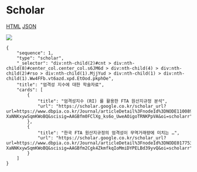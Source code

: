 # Scholar

[HTML](https://ascentkorea-docs.github.io/mobile/features/scholar/sample2.html) [JSON](https://ascentkorea-docs.github.io/mobile/features/scholar/sample2.json)

![](https://user-images.githubusercontent.com/111344654/208334225-0ec01015-aa26-47e9-b8ae-18296d787843.png)


```
{
    "sequence": 1,
    "type": "scholar",
    "_selector": "div:nth-child(2)#cnt > div:nth-child(8)#center_col.center_col.s6JM6d > div:nth-child(4) > div:nth-child(2)#rso > div:nth-child(1).MjjYud > div:nth-child(1) > div:nth-child(1).Ww4FFb.vt6azd.xpd.EtOod.pkphOe",
    "title": "엄격성 지수에 대한 학술자료",
    "cards": [
        {
            "title": "엄격성지수 (RI) 를 활용한 FTA 원산지규정 분석",
            "url": "https://scholar.google.co.kr/scholar_url?url=https://www.dbpia.co.kr/Journal/articleDetail%3FnodeId%3DNODE11008925&hl=ko&sa=X&ei=lsCfY-XaNNKxywSqmKWoBQ&scisig=AAGBfm0FClXg_ks6o_UweAOigoTRNKPpVA&oi=scholarr"
        },
        {
            "title": "한국 FTA 원산지규정의 엄격성이 무역거래량에 미치는 …",
            "url": "https://scholar.google.co.kr/scholar_url?url=https://www.dbpia.co.kr/Journal/articleDetail%3FnodeId%3DNODE01775346&hl=ko&sa=X&ei=lsCfY-XaNNKxywSqmKWoBQ&scisig=AAGBfm2Cgk4ZkmfkqIoMmiDYPELBd39yvQ&oi=scholarr"
        }
    ]
}
```
